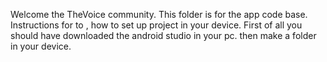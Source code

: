 Welcome the TheVoice community. This folder is for the app code base.
Instructions for to , how to set up project in your device.
First of all you should have downloaded the android studio in your pc.
then make a folder in your device.
